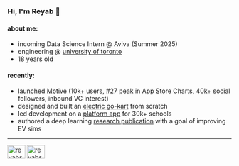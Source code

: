 ### Hi, I'm Reyab 👋

#### about me:

- incoming Data Science Intern @ Aviva (Summer 2025)
- engineering @ [university of toronto](https://www.utoronto.ca/)
- 18 years old

#### recently:

- launched [Motive](https://themotiveapp.ca/) (10k+ users, #27 peak in App Store Charts, 40k+ social followers, inbound VC interest)
- designed and built an [electric go-kart](https://reyabsaluja0.wixsite.com/my-site) from scratch
- led development on a [platform app](https://promplanner.app/) for 30k+ schools
- authored a deep learning [research publication](#) with a goal of improving EV sims

---------------

<p align="left">
<a href="https://twitter.com/reyabsaluja" target="blank"><img align="center" src="https://raw.githubusercontent.com/rahuldkjain/github-profile-readme-generator/master/src/images/icons/Social/twitter.svg" alt="reyabsaluja" height="30" width="40" /></a>
<a href="https://linkedin.com/in/reyabsaluja" target="blank"><img align="center" src="https://raw.githubusercontent.com/rahuldkjain/github-profile-readme-generator/master/src/images/icons/Social/linked-in-alt.svg" alt="reyabsaluja" height="30" width="40" /></a>
</p>
